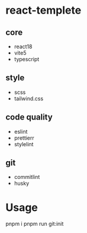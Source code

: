 # react-templete

## core

- react18
- vite5
- typescript

## style

- scss
- tailwind.css

## code quality

- eslint
- prettierr
- stylelint

## git

- commitlint
- husky

# Usage

pnpm i
pnpm run git:init

